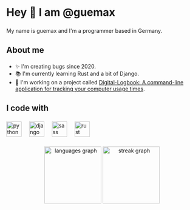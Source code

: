 <h1 align="left">Hey 👋 I am @guemax</h1>

###

<p align="left">My name is guemax and I'm a programmer based in Germany.</p>

###

<h2 align="left">About me</h2>

###

* ✨ I'm creating bugs since 2020.
* 📚 I'm currently learning Rust and a bit of Django.
* 🎯 I'm working on a project called [Digital-Logbook: A command-line application for tracking your computer usage times](https://github.com/Digital-Logbook).

###

<h2 align="left">I code with</h2>

###

<div align="left">
  <img src="https://cdn.jsdelivr.net/gh/devicons/devicon/icons/python/python-original.svg" height="40" alt="python logo"  />
  <img width="12" />
  <img src="https://cdn.jsdelivr.net/gh/devicons/devicon/icons/django/django-plain.svg" height="40" alt="django logo"  />
  <img width="12" />
  <img src="https://cdn.jsdelivr.net/gh/devicons/devicon/icons/sass/sass-original.svg" height="40" alt="sass logo"  />
  <img width="12" />
  <img src="https://cdn.jsdelivr.net/gh/devicons/devicon/icons/rust/rust-plain.svg" height="40" alt="rust logo"  />
</div>

###

<div align="center">
  <img src="https://github-readme-stats.vercel.app/api/top-langs?username=guemax&locale=en&hide_title=false&layout=compact&card_width=320&langs_count=5&theme=dracula&hide_border=false&order=2" height="150" alt="languages graph"  />
  <img src="https://streak-stats.demolab.com?user=guemax&locale=en&mode=daily&theme=dracula&hide_border=false&border_radius=5&order=3" height="150" alt="streak graph"  />
</div>
